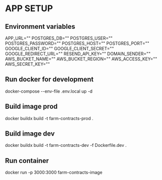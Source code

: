 # APP SETUP

## Environment variables

APP_URL=""
POSTGRES_DB=""
POSTGRES_USER=""
POSTGRES_PASSWORD=""
POSTGRES_HOST=""
POSTGRES_PORT=""
GOOGLE_CLIENT_ID=""
GOOGLE_CLIENT_SECRET=""
GOOGLE_REDIRECT_URL=""
RESEND_API_KEY=""
DOMAIN_SENDER=""
AWS_BUCKET_NAME=""
AWS_BUCKET_REGION=""
AWS_ACCESS_KEY=""
AWS_SECRET_KEY=""

## Run docker for development

docker-compose --env-file .env.local up -d

## Build image prod

docker buildx build -t farm-contracts-prod .

## Build image dev

docker buildx build -t farm-contracts-dev -f Dockerfile.dev .

## Run container

docker run -p 3000:3000 farm-contracts-image
